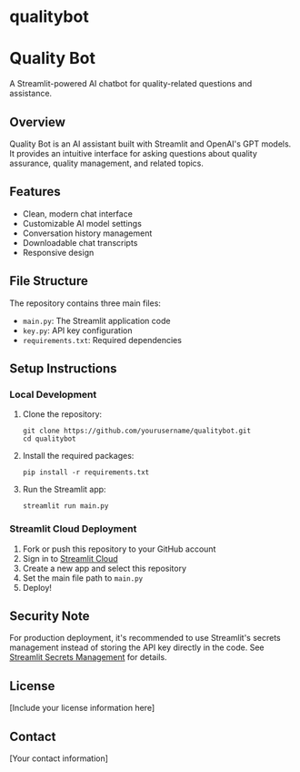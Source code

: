 # qualitybot
# Quality Bot

A Streamlit-powered AI chatbot for quality-related questions and assistance.

## Overview

Quality Bot is an AI assistant built with Streamlit and OpenAI's GPT models. It provides an intuitive interface for asking questions about quality assurance, quality management, and related topics.

## Features

- Clean, modern chat interface
- Customizable AI model settings
- Conversation history management
- Downloadable chat transcripts
- Responsive design

## File Structure

The repository contains three main files:

- `main.py`: The Streamlit application code
- `key.py`: API key configuration
- `requirements.txt`: Required dependencies

## Setup Instructions

### Local Development

1. Clone the repository:
   ```
   git clone https://github.com/yourusername/qualitybot.git
   cd qualitybot
   ```

2. Install the required packages:
   ```
   pip install -r requirements.txt
   ```

3. Run the Streamlit app:
   ```
   streamlit run main.py
   ```

### Streamlit Cloud Deployment

1. Fork or push this repository to your GitHub account
2. Sign in to [Streamlit Cloud](https://streamlit.io/cloud)
3. Create a new app and select this repository
4. Set the main file path to `main.py`
5. Deploy!

## Security Note

For production deployment, it's recommended to use Streamlit's secrets management instead of storing the API key directly in the code. See [Streamlit Secrets Management](https://docs.streamlit.io/streamlit-community-cloud/get-started/deploy-an-app/connect-to-data-sources/secrets-management) for details.

## License

[Include your license information here]

## Contact

[Your contact information]
